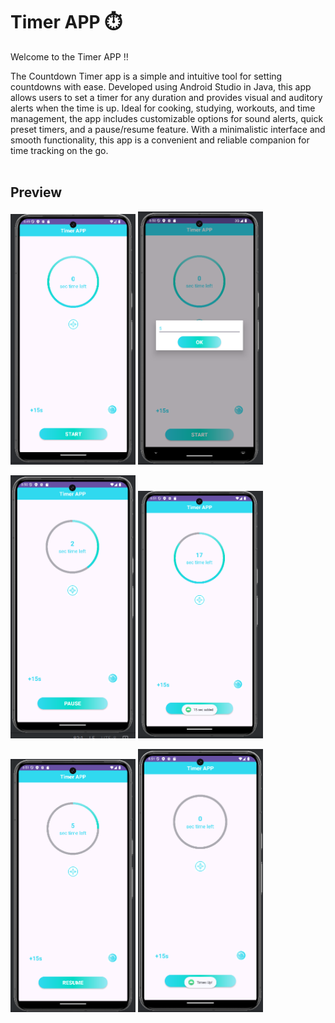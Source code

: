 # Timer APP ⏱️
Welcome to the Timer APP ‼️

The Countdown Timer app is a simple and intuitive tool for setting countdowns with ease.
Developed using Android Studio in Java, this app allows users to set a timer for any duration and provides visual and auditory alerts when the time is up.
Ideal for cooking, studying, workouts, and time management, the app includes customizable options for sound alerts, quick preset timers, and a pause/resume feature.
With a minimalistic interface and smooth functionality, this app is a convenient and reliable companion for time tracking on the go.
<br>
<br>

## Preview
<p float="left">
  <img src="./images/screenshot1.png" alt="Timer APP Image 1" width="200"/>
  <img src="./images/screenshot2.png" alt="Timer APP Image 2" width="200"/>
</p>

<p float="left">
  <img src="./images/screenshot3.png" alt="Timer APP Image 3" width="200"/>
  <img src="./images/screenshot4.png" alt="Timer APP Image 4" width="200"/>
</p>

<p float="left">
  <img src="./images/screenshot5.png" alt="Timer APP Image 5" width="200"/>
  <img src="./images/screenshot6.png" alt="Timer APP Image 6" width="200"/>
</p>
